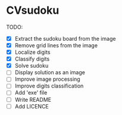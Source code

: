 # CVsudoku

TODO:
- [x] Extract the sudoku board from the image
- [x] Remove grid lines from the image
- [x] Localize digits 
- [x] Classify digits
- [x] Solve sudoku
- [ ] Display solution as an image
- [ ] Improve image processing
- [ ] Improve digits classification
- [ ] Add 'exe' file
- [ ] Write README
- [ ] Add LICENCE
